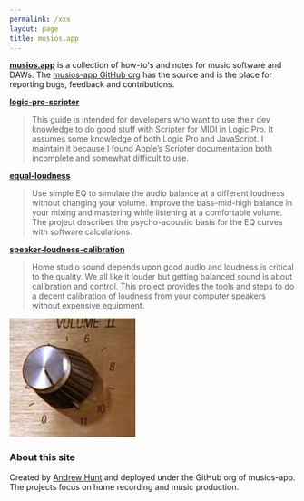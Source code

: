 ```yaml
---
permalink: /xxx
layout: page
title: musios.app
---
```


[**musios.app**](https://www.musios.app) is a collection of how-to's and notes for music software and DAWs. The [musios-app GitHub org](https://github.com/musios-app) has the source and is the place for reporting bugs, feedback and contributions.

**[logic-pro-scripter](https://andrewjhunt.github.io/logic-pro-scripter/)**

> This guide is intended for developers who want to use their dev knowledge to do good stuff with Scripter for MIDI in Logic Pro. It assumes some knowledge of both Logic Pro and JavaScript. I maintain it because I found Apple’s Scripter documentation both incomplete and somewhat difficult to use.

**[equal-loudness](https://andrewjhunt.github.io/equal-loudness)**

> Use simple EQ to simulate the audio balance at a different loudness without changing your volume. Improve the bass-mid-high balance in your mixing and mastering while listening at a comfortable volume.  The project describes the psycho-acoustic basis for the EQ curves with software calculations.

**[speaker-loudness-calibration](https://andrewjhunt.github.io/speaker-loudness-calibration)**

> Home studio sound depends upon good audio and loudness is critical to the quality. We all like it louder but getting balanced sound is about calibration and control. This project provides the tools and steps to do a decent calibration of loudness from your computer speakers without expensive equipment.

![Nigel Tufnel: "These go to eleven"](https://github.com/andrewjhunt/speaker-loudness-calibration/raw/main/images/volume11.jpg)

### About this site

Created by <a href='https://github.com/andrewjhunt'>Andrew Hunt</a> and deployed under the GitHub org of musios-app. The projects focus on home recording and music production.
